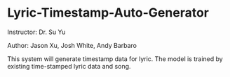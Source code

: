 # Lyric-Timestamp-Auto-Generator
Instructor: Dr. Su Yu

Author: Jason Xu, Josh White, Andy Barbaro

This system will generate timestamp data for lyric. The model is trained by existing time-stamped lyric data and song. 
